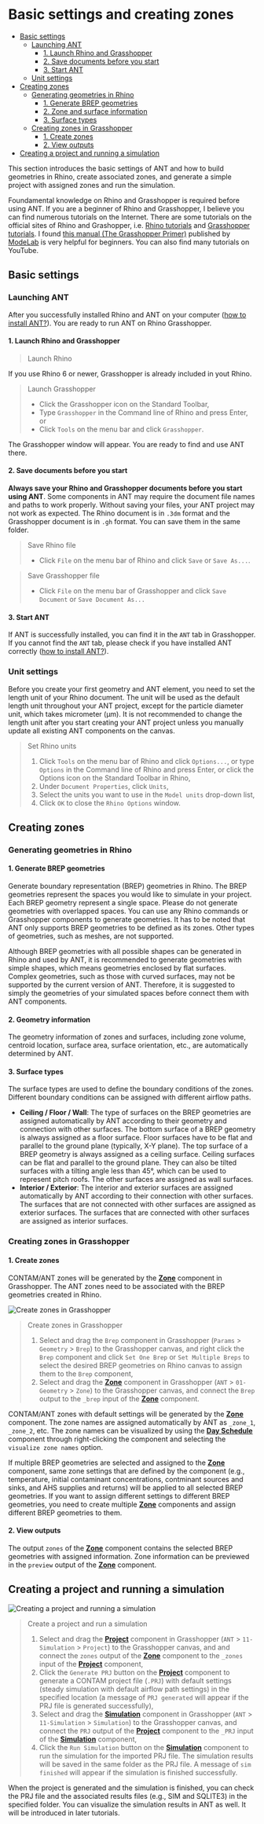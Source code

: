 # Basic settings and creating zones

<!--ts-->
 - [Basic settings](#basic-settings)
    - [Launching ANT](#launching-ant)
      - [1. Launch Rhino and Grasshopper](#1-launch-rhino-and-grasshopper)
      - [2. Save documents before you start](#2-save-documents-before-you-start)
      - [3. Start ANT](#3-start-ant)
    - [Unit settings](#unit-settings)
 - [Creating zones](#creating-zones)
    - [Generating geometries in Rhino](#generating-geometries-in-rhino)
      - [1. Generate BREP geometries](#1-generate-brep-geometries)
      - [2. Zone and surface information](#2-geometry-information)
      - [3. Surface types](#3-surface-types)
    - [Creating zones in Grasshopper](#creating-zones-in-grasshopper)
      - [1. Create zones](#1-create-zones)
      - [2. View outputs](#2-view-outputs)
 - [Creating a project and running a simulation](#creating-a-project-and-running-a-simulation)
<!--te-->

This section introduces the basic settings of ANT and how to build geometries in Rhino, create associated zones, and generate a simple project with assigned zones and run the simulation. 

Foundamental knowledge on Rhino and Grasshopper is required before using ANT. If you are a beginner of Rhino and Grasshopper, I believe you can find numerous tutorials on the Internet. There are some tutorials on the official sites of Rhino and Grashopper, i.e. [Rhino tutorials](https://www.rhino3d.com/tutorials) and [Grasshopper tutorials](https://www.grasshopper3d.com/page/tutorials-1). I found [this manual (The Grasshopper Primer)](https://modelab.gitbooks.io/grasshopper-primer/content/) published by [ModeLab](https://www.modelab.design/) is very helpful for beginners. You can also find many tutorials on YouTube.

## Basic settings
### Launching ANT
After you successfully installed Rhino and ANT on your computer ([how to install ANT?](../README.md#installation)). You are ready to run ANT on Rhino Grasshopper. 

#### 1. Launch Rhino and Grasshopper
 > Launch Rhino

If you use Rhino 6 or newer, Grasshopper is already included in yout Rhino.

 > Launch Grasshopper
 > - Click the Grasshopper icon on the Standard Toolbar,
 > - Type `Grasshopper` in the Command line of Rhino and press Enter, or
 > - Click `Tools` on the menu bar and click `Grasshopper`.

The Grasshopper window will appear. You are ready to find and use ANT there.

#### 2. Save documents before you start
**Always save your Rhino and Grasshopper documents before you start using ANT**. Some components in ANT may require the document file names and paths to work properly. Without saving your files, your ANT project may not work as expected. The Rhino document is in `.3dm` format and the Grasshopper document is in `.gh` format. You can save them in the same folder.

 > Save Rhino file
 > - Click `File` on the menu bar of Rhino and click `Save` or `Save As...`.
 
 > Save Grasshopper file
 > - Click `File` on the menu bar of Grasshopper and click `Save Document` or `Save Document As...`

#### 3. Start ANT
If ANT is successfully installed, you can find it in the `ANT` tab in Grasshopper. If you cannot find the `ANT` tab, please check if you have installed ANT correctly ([how to install ANT?](../README.md#installation)).

### Unit settings
Before you create your first geometry and ANT element, you need to set the length unit of your Rhino document. The unit will be used as the default length unit throughout your ANT project, except for the particle diameter unit, which takes micrometer (µm). It is not recommended to change the length unit after you start creating your ANT project unless you manually update all existing ANT components on the canvas.

 > Set Rhino units
 > 1. Click `Tools` on the menu bar of Rhino and click `Options...`, or type `Options` in the Command line of Rhino and press Enter, or click the Options icon on the Standard Toolbar in Rhino,
 > 2. Under `Document Properties`, click `Units`,
 > 3. Select the units you want to use in the `Model units` drop-down list,
 > 4. Click `OK` to close the `Rhino Options` window.

## Creating zones
### Generating geometries in Rhino
#### 1. Generate BREP geometries
Generate boundary representation (BREP) geometries in Rhino. The BREP geometries represent the spaces you would like to simulate in your project. Each BREP geometry represent a single space. Please do not generate geometries with overlapped spaces. You can use any Rhino commands or Grasshopper components to generate geometries. It has to be noted that ANT only supports BREP geometries to be defined as its zones. Other types of geometries, such as meshes, are not supported.

Although BREP geometries with all possible shapes can be generated in Rhino and used by ANT, it is recommended to generate geometries with simple shapes, which means geometries enclosed by flat surfaces. Complex geometries, such as those with curved surfaces, may not be supported by the current version of ANT. Therefore, it is suggested to simply the geometries of your simulated spaces before connect them with ANT components.

#### 2. Geometry information
The geometry information of zones and surfaces, including zone volume, centroid location, surface area, surface orientation, etc., are automatically determined by ANT. 

#### 3. Surface types
The surface types are used to define the boundary conditions of the zones. Different boundary conditions can be assigned with different airflow paths.

 - **Ceiling / Floor / Wall**: The type of surfaces on the BREP geometries are assigned automatically by ANT according to their geometry and connection with other surfaces. The bottom surface of a BREP geometry is always assigned as a floor surface. Floor surfaces have to be flat and parallel to the ground plane (typically, X-Y plane). The top surface of a BREP geometry is always assigned as a ceiling surface. Ceiling surfaces can be flat and parallel to the ground plane. They can also be tilted surfaces with a tilting angle less than 45°, which can be used to represent pitch roofs. The other surfaces are assigned as wall surfaces. 
 - **Interior / Exterior**: The interior and exterior surfaces are assigned automatically by ANT according to their connection with other surfaces. The surfaces that are not connected with other surfaces are assigned as exterior surfaces. The surfaces that are connected with other surfaces are assigned as interior surfaces.

### Creating zones in Grasshopper
#### 1. Create zones
CONTAM/ANT zones will be generated by the [**Zone**](./0%20-%20Introduction%20to%20ANT%20components%20and%20CONTAM%20elements.md#zone) component in Grasshopper. The ANT zones need to be associated with the BREP geometries created in Rhino. 

![Create zones in Grasshopper](./img/tutorial-generate-zone.png)

 > Create zones in Grasshopper
 > 1. Select and drag the `Brep` component in Grasshopper (`Params` > `Geometry` > `Brep`) to the Grasshopper canvas, and right click the `Brep` component and click `Set One Brep` or `Set Multiple Breps` to select the desired BREP geometries on Rhino canvas to assign them to the `Brep` component,
 > 2. Select and drag the [**Zone**](./0%20-%20Introduction%20to%20ANT%20components%20and%20CONTAM%20elements.md#zone) component in Grasshopper (`ANT` > `01-Geometry` > `Zone`) to the Grasshopper canvas, and connect the `Brep` output to the `_brep` input of the [**Zone**](./0%20-%20Introduction%20to%20ANT%20components%20and%20CONTAM%20elements.md#zone) component.

CONTAM/ANT zones with default settings will be generated by the [**Zone**](./0%20-%20Introduction%20to%20ANT%20components%20and%20CONTAM%20elements.md#zone) component. The zone names are assigned automatically by ANT as `_zone_1`, `_zone_2`, etc. The zone names can be visualized by using the [**Day Schedule**](./0%20-%20Introduction%20to%20ANT%20components%20and%20CONTAM%20elements.md#day-schedule) component through right-clicking the component and selecting the `visualize zone names` option. 

If multiple BREP geometries are selected and assigned to the [**Zone**](./0%20-%20Introduction%20to%20ANT%20components%20and%20CONTAM%20elements.md#zone) component, same zone settings that are defined by the component (e.g., temperature, initial contaminant concentrations, contminant sources and sinks, and AHS supplies and returns) will be applied to all selected BREP geometries. If you want to assign different settings to different BREP geometries, you need to create multiple [**Zone**](./0%20-%20Introduction%20to%20ANT%20components%20and%20CONTAM%20elements.md#zone) components and assign different BREP geometries to them.

#### 2. View outputs
The output `zones` of the [**Zone**](./0%20-%20Introduction%20to%20ANT%20components%20and%20CONTAM%20elements.md#zone) component contains the selected BREP geometries with assigned information. Zone information can be previewed in the `preview` output of the [**Zone**](./0%20-%20Introduction%20to%20ANT%20components%20and%20CONTAM%20elements.md#zone) component.

## Creating a project and running a simulation
![Creating a project and running a simulation](./img/tutorial-prj-sim.png)
 > Create a project and run a simulation
 > 1. Select and drag the [**Project**](./0%20-%20Introduction%20to%20ANT%20components%20and%20CONTAM%20elements.md#project) component in Grasshopper (`ANT` > `11-Simulation` > `Project`) to the Grasshopper canvas, and and connect the `zones` output of the [**Zone**](./0%20-%20Introduction%20to%20ANT%20components%20and%20CONTAM%20elements.md#zone) component to the `_zones` input of the [**Project**](./0%20-%20Introduction%20to%20ANT%20components%20and%20CONTAM%20elements.md#project) component,
 > 2. Click the `Generate PRJ` button on the [**Project**](./0%20-%20Introduction%20to%20ANT%20components%20and%20CONTAM%20elements.md#project) component to generate a CONTAM project file (`.PRJ`) with default settings (steady simulation with default airflow path settings) in the specified location (a message of `PRJ generated` will appear if the PRJ file is generated successfully),
 > 3. Select and drag the [**Simulation**](./0%20-%20Introduction%20to%20ANT%20components%20and%20CONTAM%20elements.md#simulation) component in Grasshopper (`ANT` > `11-Simulation` > `Simulation`) to the Grasshopper canvas, and connect the `PRJ` output of the [**Project**](./0%20-%20Introduction%20to%20ANT%20components%20and%20CONTAM%20elements.md#project) component to the `_PRJ` input of the [**Simulation**](./0%20-%20Introduction%20to%20ANT%20components%20and%20CONTAM%20elements.md#simulation) component,
 > 4. Click the `Run Simulation` button on the [**Simulation**](./0%20-%20Introduction%20to%20ANT%20components%20and%20CONTAM%20elements.md#simulation) component to run the simulation for the imported PRJ file. The simulation results will be saved in the same folder as the PRJ file. A message of `sim finished` will appear if the simulation is finished successfully.

When the project is generated and the simulation is finished, you can check the PRJ file and the associated results files (e.g., SIM and SQLITE3) in the specified folder. You can visualize the simulation results in ANT as well. It will be introduced in later tutorials.